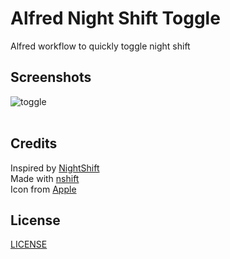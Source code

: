 # Alfred Night Shift Toggle
Alfred workflow to quickly toggle night shift

## Screenshots
![toggle](https://raw.githubusercontent.com/enzosv/alfred-nightshift-toggle/master/toggle.png)<br><br>

## Credits
Inspired by [NightShift](http://www.packal.org/workflow/nightshift)<br>
Made with [nshift](https://github.com/jenghis/nshift)<br>
Icon from [Apple](https://support.apple.com/library/content/dam/edam/applecare/images/en_US/macos/macos-sierra-night-shift-icon-black.png)

## License
[LICENSE](https://raw.githubusercontent.com/enzosv/alfred-nightshift-toggle/master/LICENSE) 